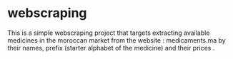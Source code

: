 # webscraping

This is a simple webscraping project that targets extracting available medicines in the moroccan market from the website : medicaments.ma by their names, prefix (starter alphabet of the medicine) and their prices .
